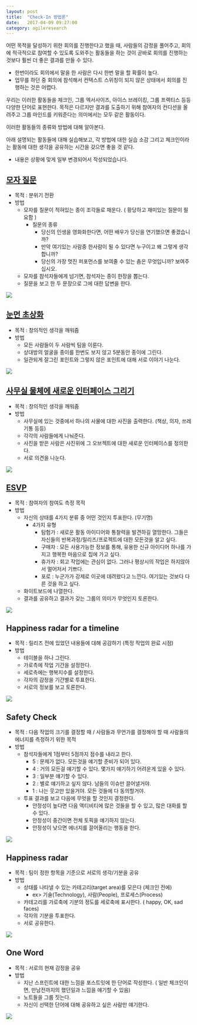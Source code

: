 ```yaml
---
layout: post
title:  "Check-In 방법론"
date:   2017-04-09 09:27:00
category: agileresearch
---
```


어떤 목적을 달성하기 위한 회의를 진행한다고 했을 때,
사람들의 감정을 풀어주고, 회의에 적극적으로 참여할 수 있도록 도와주는 활동들을 하는 것이
곧바로 회의를 진행하는 것보다 훨씬 더 좋은 결과를 만들 수 있다.
* 한번이라도 회의에서 말을 한 사람은 다시 한번 말을 할 확률이 높다.
* 업무를 하던 중 회의에 참석해서 컨택스트 스위칭이 되지 않은 상태에서 회의를 진행하는 것은 어렵다.

우리는 이러한 활동들을 체크인, 그룹 엑서사이즈, 아이스 브레이킹, 그룹 프랙티스 등등 다양한 단어로 표현한다.
목적은 다르지만 결과를 도출하기 위해 참여자의 컨디션을 올려주고
그룹 마인드를 키워준다는 의미에서는 모두 같은 활동이다.

이러한 활동들의 종류와 방법에 대해 알아본다.

아래 설명되는 활동들에 대해 실습해보고,
각 방법에 대한 실습 소감 그리고 체크인이라는 활동에 대한 생각을 공유하는 시간을 갖으면 좋을 것 같다.

* 내용은 상황에 맞게 일부 변경되어서 작성되었습니다.


## [모자 질문](https://skycoach.be/2011/05/23/a-retrospective-check-in-exercise)
* 목적 : 분위기 전환
* 방법
    * 모자를 질문이 적혀있는 종이 조각들로 채운다. ( 황당하고 재미있는 질문이 필요함 )
        * 질문의 종류
            * 당신의 인생을 영화화한다면, 어떤 배우가 당신을 연기했으면 좋겠습니까?
            * 만약 여기있는 사람중 한사람이 될 수 있다면 누구이고 왜 그렇게 생각합니까?
            * 당신의 가장 멋진 퍼포먼스를 보여줄 수 있는 춤은 무엇입니까? 보여주십시오.
    * 모자를 참석자들에게 넘기면, 참석자는 종이 한장을 뽑는다.
    * 질문을 보고 한 두 문장으로 그에 대한 답변을 한다.
<img src="/images/agileresearch/checkinhat.jpg"/>


## [눈먼 초상화](https://medium.com/foursquare-direct/a-list-of-creative-exercises-for-creative-teams-c43b36f9dbde)
* 목적 : 창의적인 생각을 깨워줌
* 방법
    * 모든 사람들이 두 사람씩 팀을 이룬다.
    * 상대방의 얼굴을 종이를 한번도 보지 않고 5분동안 종이에 그린다.
    * 일관되게 잘그린 포인트와 그렇지 않은 포인트에 대해 서로 이야기 나눈다.
<img src="/images/agileresearch/blindportraits.png"/>


## [사무실 물체에 새로운 인터페이스 그리기](https://medium.com/foursquare-direct/a-list-of-creative-exercises-for-creative-teams-c43b36f9dbde)
* 목적 : 창의적인 생각을 깨워줌
* 방법
    * 사무실에 있는 것중에서 하나의 사물에 대한 사진을 출력한다. (책상, 의자, 쓰레기통 등등)
    * 각각의 사람들에게 나눠준다.
    * 사진을 받은 사람은 사진위에 그 오브젝트에 대한 새로운 인터페이스를 정의한다.
    * 서로 의견을 나눈다.
<img src="/images/agileresearch/newinterface.jpeg"/>


## [ESVP](http://www.funretrospectives.com/esvp-explorer-shopper-vacationer-prisoner)
* 목적 : 참여자의 참여도 측정 목적
* 방법
    * 자신의 상태를 4가지 분류 중 어떤 것인지 투표한다. (무기명)
        * 4가지 유형
            * 탐험가 : 새로운 활동 아이디어와 통찰력을 발견하길 열망한다. 그들은 자신들의 반복과정/릴리즈/프로젝트에 대한 모든것을 알고 싶다.
            * 구매자 : 모든 사용가능한 정보를 통해, 유용한 신규 아이디어 하나를 가지고 행복한 마음으로 집에 가고 싶다.
            * 휴가자 : 회고 작업에는 관심이 없다. 그러나 평상시의 작업은 하지않아서 멀어저서 기쁘다.
            * 포로 : 누군가가 강제로 이곳에 데려왔다고 느낀다. 여기있는 것보다 다른 것을 하고 싶다.
    * 화이트보드에 나열한다.
    * 결과를 공유하고 결과가 갖는 그룹의 의미가 무엇인지 토론한다.
<img src="/images/agileresearch/esvp.jpg"/>



## Happiness radar for a timeline
* 목적 : 릴리즈 전에 있었던 내용들에 대해 공감하기 (특정 작업의 완료 시점)
* 방법
    * 테이블을 하나 그린다.
    * 가로측에 작업 기간을 설정한다.
    * 세로측에는 행복지수를 설정한다.
    * 각자의 감정을 기간별로 투표한다.
    * 서로의 정보를 보고 토론한다.
<img src="/images/agileresearch/hapinessradar_timeline.jpg"/>


## Safety Check
* 목적 : 다음 작업의 크기를 결정할 때 / 사람들과 무언가를 결정해야 할 때 사람들의 에너지를 측정하기 위한 목적
* 방법
    * 참석자들에게 1점부터 5점까지 점수를 내라고 한다.
        * 5 : 문제가 없다. 모든것을 얘기할 준비가 되어 있다.
        * 4 : 거의 모든걸 얘기할 수 있다. 몇가지 얘기하기 어려운게 있을 수 있다.
        * 3 : 일부분 얘기할 수 있다.
        * 2 : 별로 얘기하고 싶지 않다. 남들의 이슈만 끌어낼거야.
        * 1 : 나는 웃고만 있을거야. 모든 것들에 다 동의할거야.
    * 투표 결과를 보고 다음에 무엇을 할 것인지 결정한다.
        * 안정성이 높다면 다음 액티비티에 많은 것들을 할 수 있고, 많은 대화를 할 수 있다.
        * 안정성이 중간이면 전체 토픽을 얘기하지 않는다.
        * 안정성이 낮으면 에너지를 끌어올리는 행동을 한다.
<img src="/images/agileresearch/safety.jpg"/>


## Happiness radar
* 목적 : 팀이 정한 항목을 기준으로 서로의 생각/기분을 공유
* 방법
    * 상태를 나타낼 수 있는 카테고리(target area)를 모은다 (체크인 전에)
        * ex> 기술(Technology), 사람(People), 프로세스(Process)
    * 카테고리를 가로축에 기분의 정도를 세로축에 표시한다. ( happy, OK, sad faces)
    * 각자의 기분을 투표한다.
    * 서로 공유한다.
<img src="/images/agileresearch/hapinessradar.jpg"/>


## One Word
* 목적 : 서로의 현재 감정을 공유
* 방법
    * 지난 스프린트에 대한 느낌을 포스트잇에 한 단어로 작성한다. ( 일반 체크인이면, 만남전까지의 했던일과 느낌을 얘기할 수 있음)
    * 노트들을 그룹 짓는다.
    * 자신이 선택한 단어에 대해 공유하고 싶은 사람만 얘기한다.
<img src="/images/agileresearch/oneword.jpg"/>
